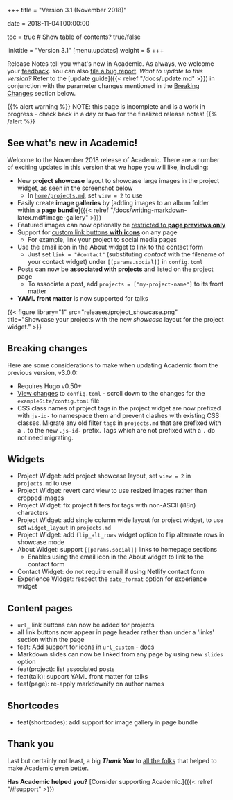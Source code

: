 +++
title = "Version 3.1 (November 2018)"

date = 2018-11-04T00:00:00

toc = true  # Show table of contents? true/false

linktitle = "Version 3.1"
[menu.updates]
  weight = 5
+++

Release Notes tell you what's new in Academic. As always, we welcome your [feedback](https://github.com/gcushen/hugo-academic/issues). You can also [file a bug report](https://github.com/gcushen/hugo-academic/issues). *Want to update to this version?* Refer to the [update guide]({{< relref "/docs/update.md" >}}) in conjunction with the parameter changes mentioned in the [Breaking Changes](#breaking-changes) section below.

{{% alert warning %}}
NOTE: this page is incomplete and is a work in progress - check back in a day or two for the finalized release notes!
{{% /alert %}}

## See what's new in Academic!

Welcome to the November 2018 release of Academic. There are a number of exciting updates in this version that we hope you will like, including:

- New **project showcase** layout to showcase large images in the project widget, as seen in the screenshot below
  - In [`home/projects.md`](https://raw.githubusercontent.com/gcushen/hugo-academic/master/exampleSite/content/home/projects.md), set `view = 2` to use
- Easily create **image galleries** by [adding images to an album folder within a **page bundle**]({{< relref "/docs/writing-markdown-latex.md#image-gallery" >}})
- Featured images can now optionally be [restricted to **page previews only**](https://github.com/gcushen/hugo-academic/issues/789)
- Support for [custom link buttons **with icons**](https://github.com/gcushen/hugo-academic/issues/787) on any page
  - For example, link your project to social media pages
- Use the email icon in the About widget to link to the contact form
  - Just set `link = "#contact"` (substituting *contact* with the filename of your contact widget) under `[[params.social]]` in `config.toml`
- Posts can now be **associated with projects** and listed on the project page
  - To associate a post, add `projects = ["my-project-name"]` to its front matter
- **YAML front matter** is now supported for talks

{{< figure library="1" src="releases/project_showcase.png" title="Showcase your projects with the new  *showcase* layout for the project widget." >}}

## Breaking changes

Here are some considerations to make when updating Academic from the previous version, v3.0.0:

- Requires Hugo v0.50+
- [View changes](https://github.com/gcushen/hugo-academic/compare/v3.0.0...v3.1.0#files_bucket) to `config.toml` - scroll down to the changes for the `exampleSite/config.toml` file
- CSS class names of project tags in the project widget are now prefixed with `js-id-` to namespace them and prevent clashes with existing CSS classes. Migrate any old filter `tag`s in `projects.md` that are prefixed with a `.` to the new `.js-id-` prefix. Tags which are not prefixed with a `.` do not need migrating.
  
## Widgets

- Project Widget: add project showcase layout, set `view = 2` in `projects.md` to use
- Project Widget: revert card view to use resized images rather than cropped images
- Project Widget: fix project filters for tags with non-ASCII (i18n) characters
- Project Widget: add single column wide layout for project widget, to use set `widget_layout` in `projects.md`
- Project Widget: add `flip_alt_rows` widget option to flip alternate rows in showcase mode
- About Widget: support `[[params.social]]` links to homepage sections
  - Enables using the email icon in the About widget to link to the contact form
- Contact Widget: do not require email if using Netlify contact form 
- Experience Widget: respect the `date_format` option for experience widget
  
## Content pages

- `url_` link buttons can now be added for projects
- all link buttons now appear in page header rather than under a 'links' section within the page
- feat: Add support for icons in `url_custom` - [docs](https://github.com/gcushen/hugo-academic/issues/787)
- Markdown slides can now be linked from any page by using new `slides` option
- feat(project): list associated posts
- feat(talk): support YAML front matter for talks 
- feat(page): re-apply markdownify on author names 

## Shortcodes

- feat(shortcodes): add support for image gallery in page bundle 

## Thank you

Last but certainly not least, a big **_Thank You_** to [all the folks](https://github.com/gcushen/hugo-academic/graphs/contributors) that helped to make Academic even better.

**Has Academic helped you?** [Consider supporting Academic.]({{< relref "/#support" >}})
